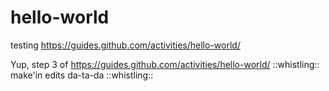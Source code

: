 # hello-world
testing https://guides.github.com/activities/hello-world/

Yup, step 3 of https://guides.github.com/activities/hello-world/ 
::whistling:: make'in edits da-ta-da ::whistling::
